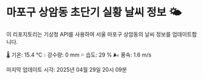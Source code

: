
# 마포구 상암동 초단기 실황 날씨 정보 🌤️

이 리포지토리는 기상청 API를 사용하여 서울 마포구 상암동의 날씨 정보를 업데이트합니다. 

🌡️ 기온: 15.4 ℃
💧 강수량: 0 mm
💦 습도: 29 %
🌬️ 풍속: 1.6 m/s

마지막 업데이트 시각: 2025년 04월 29일 20시 09분    
